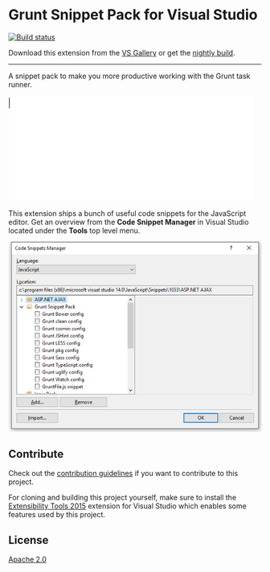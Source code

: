 ﻿# Grunt Snippet Pack for Visual Studio

[![Build status](https://ci.appveyor.com/api/projects/status/hautkuty2q2s6227?svg=true)](https://ci.appveyor.com/project/madskristensen/gulpsnippetpack)

Download this extension from the
[VS Gallery](https://visualstudiogallery.msdn.microsoft.com/9e26d1f9-1baf-4983-8c25-f5f769998d4f)
or get the
[nightly build](http://vsixgallery.com/extension/09fdacb9-6989-453c-9504-6dd52cb46313/).

-----------------------------------------

A snippet pack to make you more productive working with
the Grunt task runner. 

![Snippets demo](art/animation.gif)

This extension ships a bunch of useful code snippets for
the JavaScript editor. Get an overview from the
**Code Snippet Manager** in Visual Studio located under
the **Tools** top level menu.

![Snippet manager](art/snippet-manager.png)

## Contribute
Check out the [contribution guidelines](.github/CONTRIBUTING.md)
if you want to contribute to this project.

For cloning and building this project yourself, make sure
to install the
[Extensibility Tools 2015](https://visualstudiogallery.msdn.microsoft.com/ab39a092-1343-46e2-b0f1-6a3f91155aa6)
extension for Visual Studio which enables some features
used by this project.

## License
[Apache 2.0](LICENSE)